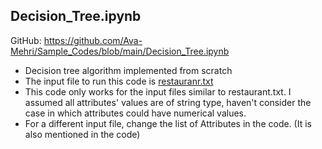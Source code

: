 ## Decision_Tree.ipynb
GitHub: https://github.com/Ava-Mehri/Sample_Codes/blob/main/Decision_Tree.ipynb
* Decision tree algorithm implemented from scratch
* The input file to run this code is [restauranr.txt](https://github.com/Ava-Mehri/Sample_Codes/blob/main/restaurant.txt)
* This code only works for the input files similar to restaurant.txt. I assumed all attributes' values are of string type, haven't consider the case in which attributes could have numerical values.
* For a different input file, change the list of Attributes in the code. (It is also mentioned in the code)
